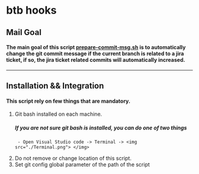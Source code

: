 # btb hooks

## Mail Goal
#### The main goal of this script [prepare-commit-msg.sh](./prepare-commit-msg.sh) is to automatically change the git commit message if the current branch is related to a jira ticket, if so, the jira ticket related commits will automatically increased.

---

## Installation && Integration

#### This script rely on few things that are mandatory.

1. Git bash installed on each machine.
    ##### If you are not sure git bash is installed, you can do one of two things 
        - Open Visual Studio code -> Terminal -> <img src="./Terminal.png"> </img>
        
2. Do not remove or change location of this script.
3. Set git config global parameter of the path of the script

